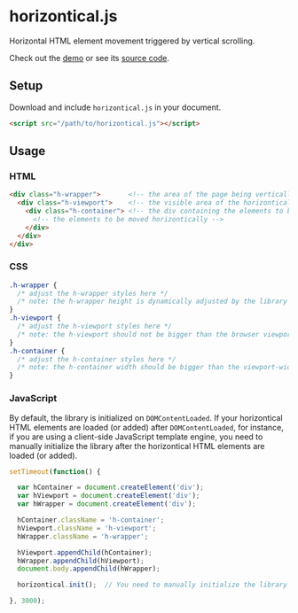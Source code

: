 # horizontical.js

Horizontal HTML element movement triggered by vertical scrolling.

Check out the [demo](https://jackbdu.github.io/horizontical.js) or see its [source code](index.html).

## Setup

Download and include ```horizontical.js``` in your document.
```html
<script src="/path/to/horizontical.js"></script>
```

## Usage

### HTML

```html
<div class="h-wrapper">       <!-- the area of the page being vertically scrolled through under the hood -->
  <div class="h-viewport">    <!-- the visible area of the horizontically scrolled elements -->
    <div class="h-container"> <!-- the div containing the elements to be moved horizontically -->
      <!-- the elements to be moved horizontically -->
    </div>
  </div>
</div>
```

### CSS

```css
.h-wrapper {
  /* adjust the h-wrapper styles here */
  /* note: the h-wrapper height is dynamically adjusted by the library */
}
.h-viewport {
  /* adjust the h-viewport styles here */
  /* note: the h-viewport should not be bigger than the browser viewport */
}
.h-container {
  /* adjust the h-container styles here */
  /* note: the h-container width should be bigger than the viewport-width */
}
```

### JavaScript

By default, the library is initialized on ```DOMContentLoaded```. If your horizontical HTML elements are loaded (or added) after ```DOMContentLoaded```, for instance, if you are using a client-side JavaScript template engine, you need to manually initialize the library after the horizontical HTML elements are loaded (or added).

```javascript
setTimeout(function() {

  var hContainer = document.createElement('div');
  var hViewport = document.createElement('div');
  var hWrapper = document.createElement('div');

  hContainer.className = 'h-container';
  hViewport.className = 'h-viewport';
  hWrapper.className = 'h-wrapper';

  hViewport.appendChild(hContainer);
  hWrapper.appendChild(hViewport);
  document.body.appendChild(hWrapper);

  horizontical.init();  // You need to manually initialize the library here

}, 3000);
```
